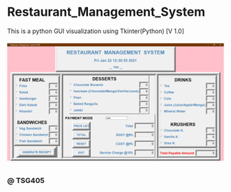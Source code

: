 # Restaurant_Management_System
This is a python GUI visualization using Tkinter(Python) [V 1.0]

<h6 align="center">
   <img src="https://github.com/TSG405/Restaurant_Management_System/blob/main/RMS%20(S.S).png" alt="Here goes a SCREEN-SHOT!">
</h6>

### @ TSG405
